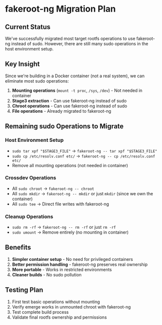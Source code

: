 # fakeroot-ng Migration Plan

## Current Status
We've successfully migrated most target rootfs operations to use fakeroot-ng instead of sudo. However, there are still many sudo operations in the host environment setup.

## Key Insight
Since we're building in a Docker container (not a real system), we can eliminate most sudo operations:

1. **Mounting operations** (`mount -t proc`, `/sys`, `/dev`) - Not needed in container
2. **Stage3 extraction** - Can use fakeroot-ng instead of sudo
3. **Chroot operations** - Can use fakeroot-ng instead of sudo
4. **File operations** - Already migrated to fakeroot-ng

## Remaining sudo Operations to Migrate

### Host Environment Setup
- `sudo tar xpf "$STAGE3_FILE"` → `fakeroot-ng -- tar xpf "$STAGE3_FILE"`
- `sudo cp /etc/resolv.conf etc/` → `fakeroot-ng -- cp /etc/resolv.conf etc/`
- Remove all mounting operations (not needed in container)

### Crossdev Operations
- All `sudo chroot` → `fakeroot-ng -- chroot`
- All `sudo mkdir` → `fakeroot-ng -- mkdir` or just `mkdir` (since we own the container)
- All `sudo tee` → Direct file writes with fakeroot-ng

### Cleanup Operations
- `sudo rm -rf` → `fakeroot-ng -- rm -rf` or just `rm -rf`
- `sudo umount` → Remove entirely (no mounting in container)

## Benefits
1. **Simpler container setup** - No need for privileged containers
2. **Better permission handling** - fakeroot-ng preserves real ownership
3. **More portable** - Works in restricted environments
4. **Cleaner builds** - No sudo pollution

## Testing Plan
1. First test basic operations without mounting
2. Verify emerge works in unmounted chroot with fakeroot-ng
3. Test complete build process
4. Validate final rootfs ownership and permissions